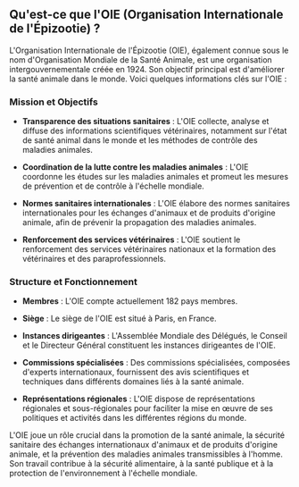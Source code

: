 ## Qu'est-ce que l'OIE (Organisation Internationale de l'Épizootie) ?

L'Organisation Internationale de l'Épizootie (OIE), également connue sous le nom d'Organisation Mondiale de la Santé Animale, est une organisation intergouvernementale créée en 1924. Son objectif principal est d'améliorer la santé animale dans le monde. Voici quelques informations clés sur l'OIE :

### Mission et Objectifs

- **Transparence des situations sanitaires** : L'OIE collecte, analyse et diffuse des informations scientifiques vétérinaires, notamment sur l'état de santé animal dans le monde et les méthodes de contrôle des maladies animales.

- **Coordination de la lutte contre les maladies animales** : L'OIE coordonne les études sur les maladies animales et promeut les mesures de prévention et de contrôle à l'échelle mondiale.

- **Normes sanitaires internationales** : L'OIE élabore des normes sanitaires internationales pour les échanges d'animaux et de produits d'origine animale, afin de prévenir la propagation des maladies animales.

- **Renforcement des services vétérinaires** : L'OIE soutient le renforcement des services vétérinaires nationaux et la formation des vétérinaires et des paraprofessionnels.

### Structure et Fonctionnement

- **Membres** : L'OIE compte actuellement 182 pays membres.

- **Siège** : Le siège de l'OIE est situé à Paris, en France.

- **Instances dirigeantes** : L'Assemblée Mondiale des Délégués, le Conseil et le Directeur Général constituent les instances dirigeantes de l'OIE.

- **Commissions spécialisées** : Des commissions spécialisées, composées d'experts internationaux, fournissent des avis scientifiques et techniques dans différents domaines liés à la santé animale.

- **Représentations régionales** : L'OIE dispose de représentations régionales et sous-régionales pour faciliter la mise en œuvre de ses politiques et activités dans les différentes régions du monde.

L'OIE joue un rôle crucial dans la promotion de la santé animale, la sécurité sanitaire des échanges internationaux d'animaux et de produits d'origine animale, et la prévention des maladies animales transmissibles à l'homme. Son travail contribue à la sécurité alimentaire, à la santé publique et à la protection de l'environnement à l'échelle mondiale.